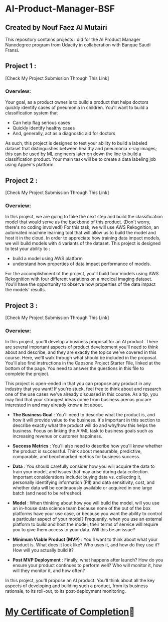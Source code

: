 # AI-Product-Manager-BSF


## Created by Nouf Faez Al Mutairi

This repository contains projects i did for the AI Product Manager Nanodegree program from Udacity in collaberation with Banque Saudi Fransi.

## Project 1 :
[Check My Project Submission Through This Link]

### Overview:
Your goal, as a product owner is to build a product that helps doctors quickly identify cases of pneumonia in children. You'll want to build a classification system that
- Can help flag serious cases
- Quickly identify healthy cases
- And, generally, act as a diagnostic aid for doctors

As such, this project is designed to test your ability to build a labeled dataset that distinguishes between healthy and pneumonia x-ray images; this can be used by ML engineers later on down the line to build a classification product. Your main task will be to create a data labeling job using Appen's platform.

## Project 2 :
[Check My Project Submission Through This Link]

### Overview:

In this project, we are going to take the next step and build the classification model that would serve as the backbone of this product. (Don't worry, there's no coding involved!) For this task, we will use AWS Rekognition, an automated machine learning tool that will allow us to build the model and host it in the cloud. In order to appreciate how training data impact models, we will build models with 4 variants of the dataset. This project is designed to test your ability to :

- build a model using AWS platform
- understand how properties of data impact performance of models.

For the accomplishment of the project, you'll build four models using AWS Rekognition with four different variations on a medical imaging dataset. You'll have the opportunity to observe how properties of the data impact the models' results.


## Project 3 :
[Check My Project Submission Through This Link]
### Overview:
In this project, you'll develop a business proposal for an AI product. There are several important aspects of product development you'll need to think about and describe, and they are exactly the topics we've covered in this course. Here, we'll walk through what should be included in the proposal. You'll also find instructions in the Capsone Project Starter File, linked at the bottom of the page. You need to answer the questions in this file to complete the project.

This project is open-ended in that you can propose any product in any industry that you want! If you're stuck, feel free to think about and research one of the use cases we've already discussed in this course. As a tip, you may find that your strongest ideas come from business arenas you are interested in and may already know a lot about.

- **The Business Goal** : You'll need to describe what the product is, and how it will provide value to the business. It's important in this section to describe exactly what the product will do and why/how this helps the business. Focus on linking the AI/ML task to business goals such as increasing revenue or customer happiness.
- **Success Metrics** : You'll also need to describe how you'll know whether the product is successful. Think about measurable, predictive, comparable, and benchmarked metrics for business success.

- **Data** : You should carefully consider how you will acquire the data to train your model, and issues that may arise during data collection. Important considerations include: buying data vs. collecting it, personally identifying information (PII) and data sensitivity, cost, and whether data will be continuously available or acquired in one large batch (and need to be refreshed).
- **Model** : When thinking about how you will build the model, will you use an in-house data science team because none of the out of the box platforms have your use case, or because you want the ability to control a particular aspect of your model? Frequently, when you use an external platform to build and host the model, their terms of service will require you to give them access to your data. Will this be an issue?
- **Minimum Viable Product (MVP)** : You'll want to think about what your product is. What does it look like? Who uses it, and how do they use it? How will you actually build it?
- **Post MVP Deployment** : Finally, what happens after launch? How do you ensure your product continues to perform well? Who will monitor it, how will they monitor it, and how often?

In this project, you'll propose an AI product. You'll think about all the key aspects of developing and building such a product, from its business rationale, to its roll-out, to its post-deployment monitoring.

# [My Certificate of Completion](confirm.udacity.com/e/80a027ca-ee4b-11ed-8e35-bb317a94d273):tada:

